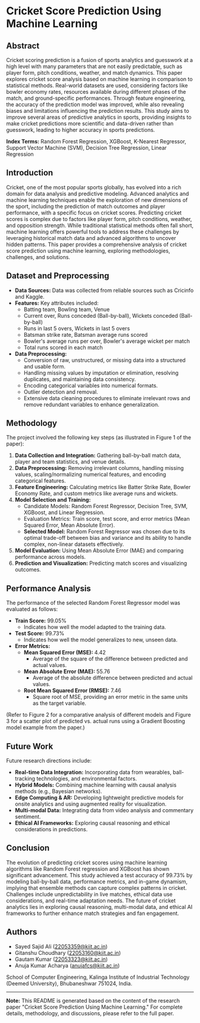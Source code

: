 # Cricket Score Prediction Using Machine Learning

## Abstract

Cricket scoring prediction is a fusion of sports analytics and guesswork at a high level with many parameters that are not easily predictable, such as player form, pitch conditions, weather, and match dynamics. This paper explores cricket score analysis based on machine learning in comparison to statistical methods. Real-world datasets are used, considering factors like bowler economy rates, resources available during different phases of the match, and ground-specific performances. Through feature engineering, the accuracy of the prediction model was improved, while also revealing biases and limitations influencing the prediction results. This study aims to improve several areas of predictive analytics in sports, providing insights to make cricket predictions more scientific and data-driven rather than guesswork, leading to higher accuracy in sports predictions.

**Index Terms:** Random Forest Regression, XGBoost, K-Nearest Regressor, Support Vector Machine (SVM), Decision Tree Regression, Linear Regression

## Introduction

Cricket, one of the most popular sports globally, has evolved into a rich domain for data analysis and predictive modeling. Advanced analytics and machine learning techniques enable the exploration of new dimensions of the sport, including the prediction of match outcomes and player performance, with a specific focus on cricket scores. Predicting cricket scores is complex due to factors like player form, pitch conditions, weather, and opposition strength. While traditional statistical methods often fall short, machine learning offers powerful tools to address these challenges by leveraging historical match data and advanced algorithms to uncover hidden patterns. This paper provides a comprehensive analysis of cricket score prediction using machine learning, exploring methodologies, challenges, and solutions.

## Dataset and Preprocessing

* **Data Sources:** Data was collected from reliable sources such as Cricinfo and Kaggle.
* **Features:** Key attributes included:
    * Batting team, Bowling team, Venue
    * Current over, Runs conceded (Ball-by-ball), Wickets conceded (Ball-by-ball)
    * Runs in last 5 overs, Wickets in last 5 overs
    * Batsman strike rate, Batsman average runs scored
    * Bowler's average runs per over, Bowler's average wicket per match
    * Total runs scored in each match
* **Data Preprocessing:**
    * Conversion of raw, unstructured, or missing data into a structured and usable form.
    * Handling missing values by imputation or elimination, resolving duplicates, and maintaining data consistency.
    * Encoding categorical variables into numerical formats.
    * Outlier detection and removal.
    * Extensive data cleaning procedures to eliminate irrelevant rows and remove redundant variables to enhance generalization.

## Methodology

The project involved the following key steps (as illustrated in Figure 1 of the paper):
1.  **Data Collection and Integration:** Gathering ball-by-ball match data, player and team statistics, and venue details.
2.  **Data Preprocessing:** Removing irrelevant columns, handling missing values, scaling/normalizing numerical features, and encoding categorical features.
3.  **Feature Engineering:** Calculating metrics like Batter Strike Rate, Bowler Economy Rate, and custom metrics like average runs and wickets.
4.  **Model Selection and Training:**
    * Candidate Models: Random Forest Regressor, Decision Tree, SVM, XGBoost, and Linear Regression.
    * Evaluation Metrics: Train score, test score, and error metrics (Mean Squared Error, Mean Absolute Error).
    * **Selected Model:** Random Forest Regressor was chosen due to its optimal trade-off between bias and variance and its ability to handle complex, non-linear datasets effectively.
5.  **Model Evaluation:** Using Mean Absolute Error (MAE) and comparing performance across models.
6.  **Prediction and Visualization:** Predicting match scores and visualizing outcomes.

## Performance Analysis

The performance of the selected Random Forest Regressor model was evaluated as follows:

* **Train Score:** 99.05%
    * Indicates how well the model adapted to the training data.
* **Test Score:** 99.73%
    * Indicates how well the model generalizes to new, unseen data.
* **Error Metrics:**
    * **Mean Squared Error (MSE):** 4.42
        * Average of the square of the difference between predicted and actual values.
    * **Mean Absolute Error (MAE):** 55.76
        * Average of the absolute difference between predicted and actual values.
    * **Root Mean Squared Error (RMSE):** 7.46
        * Square root of MSE, providing an error metric in the same units as the target variable.

(Refer to Figure 2 for a comparative analysis of different models and Figure 3 for a scatter plot of predicted vs. actual runs using a Gradient Boosting model example from the paper.)

## Future Work

Future research directions include:
* **Real-time Data Integration:** Incorporating data from wearables, ball-tracking technologies, and environmental factors.
* **Hybrid Models:** Combining machine learning with causal analysis methods (e.g., Bayesian networks).
* **Edge Computing & AR:** Developing lightweight predictive models for onsite analytics and using augmented reality for visualization.
* **Multi-modal Data:** Integrating data from video analysis and commentary sentiment.
* **Ethical AI Frameworks:** Exploring causal reasoning and ethical considerations in predictions.

## Conclusion

The evolution of predicting cricket scores using machine learning algorithms like Random Forest regression and XGBoost has shown significant advancement. This study achieved a test accuracy of 99.73% by modeling ball-by-ball data, performance metrics, and in-game dynamism, implying that ensemble methods can capture complex patterns in cricket. Challenges include unpredictability in live matches, ethical data use considerations, and real-time adaptation needs. The future of cricket analytics lies in exploring causal reasoning, multi-modal data, and ethical AI frameworks to further enhance match strategies and fan engagement.

## Authors

* Sayed Sajid Ali (22053359@kiit.ac.in)
* Gitanshu Choudhary (22053160@kiit.ac.in)
* Gautam Kumar (22053323@kiit.ac.in)
* Anuja Kumar Acharya (anujafcs@kiit.ac.in)

School of Computer Engineering, Kalinga Institute of Industrial Technology (Deemed University), Bhubaneshwar 751024, India.

---

**Note:** This README is generated based on the content of the research paper "Cricket Score Prediction Using Machine Learning." For complete details, methodology, and discussions, please refer to the full paper.
